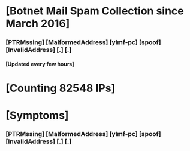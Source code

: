 # [Botnet Mail Spam Collection since March 2016]
### [PTRMssing] [MalformedAddress] [ylmf-pc] [spoof] [InvalidAddress] [.] [.]
#### [Updated every few hours]

# [Counting 82548 IPs]

# [Symptoms] 
###   [PTRMssing] [MalformedAddress] [ylmf-pc] [spoof] [InvalidAddress] [.] [.]
